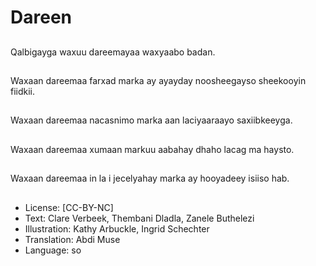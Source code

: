 # Dareen

##
Qalbigayga waxuu dareemayaa waxyaabo badan.

##
Waxaan dareemaa farxad marka ay ayayday noosheegayso sheekooyin fiidkii.

##
Waxaan dareemaa nacasnimo marka aan laciyaaraayo saxiibkeeyga.

##
Waxaan dareemaa xumaan markuu aabahay dhaho lacag ma haysto.

##
Waxaan dareemaa in la i jecelyahay marka ay hooyadeey isiiso hab.

##
* License: [CC-BY-NC]
* Text: Clare Verbeek, Thembani Dladla, Zanele Buthelezi
* Illustration: Kathy Arbuckle, Ingrid Schechter
* Translation: Abdi Muse
* Language: so
